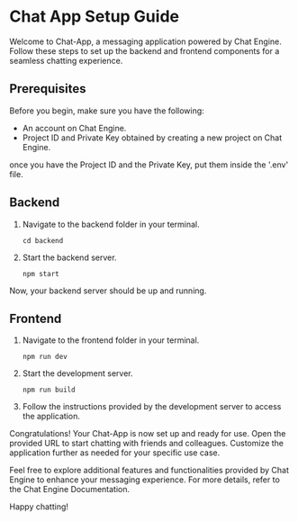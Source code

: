 # Chat App Setup Guide

Welcome to Chat-App, a messaging application powered by Chat Engine. Follow these steps to set up the backend and frontend components for a seamless chatting experience.

## Prerequisites

Before you begin, make sure you have the following:
  - An account on Chat Engine.
  - Project ID and Private Key obtained by creating a new project on Chat Engine.

once you have the Project ID and the Private Key, put them inside the '.env' file.

## Backend

1. Navigate to the backend folder in your terminal.
   
   ```cd backend```
   
2. Start the backend server.
   
   ```npm start```

Now, your backend server should be up and running.

## Frontend

1. Navigate to the frontend folder in your terminal.
   
   ```npm run dev```
  
2. Start the development server.
   
   ```npm run build```
  
3. Follow the instructions provided by the development server to access the application.

Congratulations! Your Chat-App is now set up and ready for use. Open the provided URL to start chatting with friends and colleagues. Customize the application further as needed for your specific use case.

Feel free to explore additional features and functionalities provided by Chat Engine to enhance your messaging experience. For more details, refer to the Chat Engine Documentation.

Happy chatting!
